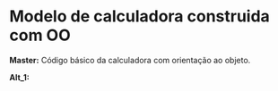 <h1> Modelo de calculadora construida com OO</h1>
<p><strong>Master:</strong> Código básico da calculadora com orientação ao objeto.</p>
<p><strong>Alt_1:</strong> </p>
